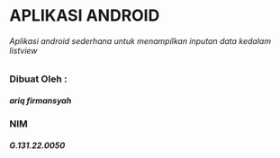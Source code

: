 # APLIKASI ANDROID
###### Aplikasi android sederhana untuk menampilkan inputan data kedalam listview

### Dibuat Oleh :
##### ariq firmansyah
### NIM
##### G.131.22.0050